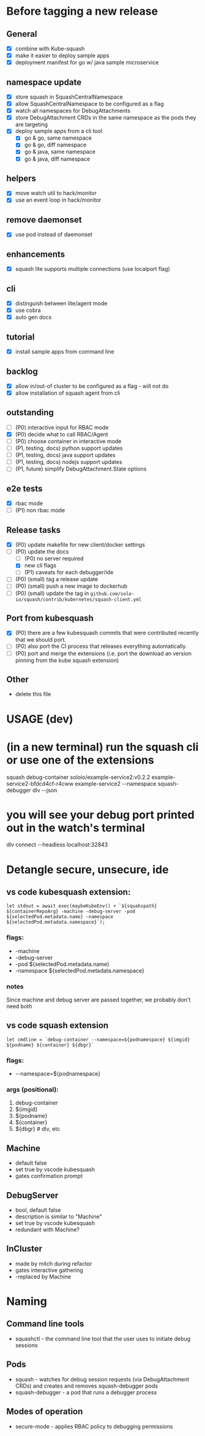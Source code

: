 
# Before tagging a new release

## General
- [x] combine with Kube-squash
- [x] make it easier to deploy sample apps
- [x] deployment manifest for go w/ java sample microservice
## namespace update
- [x] store squash in SquashCentralNamespace
- [x] allow SquashCentralNamespace to be configured as a flag
- [x] watch all namespaces for DebugAttachments
- [x] store DebugAttachment CRDs in the same namespace as the pods they are targeting
- [x] deploy sample apps from a cli tool
  - [x] go & go, same namespace
  - [x] go & go, diff namespace
  - [x] go & java, same namespace
  - [x] go & java, diff namespace
## helpers
- [x] move watch util to hack/monitor
- [x] use an event loop in hack/monitor
## remove daemonset
- [x] use pod instead of daemonset
## enhancements
- [x] squash lite supports multiple connections (use localport flag)
## cli
- [x] distinguish between lite/agent mode
- [x] use cobra
- [x] auto gen docs
## tutorial
- [x] install sample apps from command line
## backlog
- [x] allow in/out-of cluster to be configured as a flag - will not do
- [x] allow installation of squash agent from cli
## outstanding
- [ ] (P0) interactive input for RBAC mode
- [x] (P0) decide what to call RBAC/Agent
- [ ] (P0) choose container in interactive mode
- [ ] (P1, testing, docs) python support updates
- [ ] (P1, testing, docs) java support updates
- [ ] (P1, testing, docs) nodejs support updates
- [ ] (P1, future) simplify DebugAttachment.State options
## e2e tests
- [x] rbac mode
- [ ] (P1) non rbac mode

## Release tasks
- [x] (P0) update makefile for new client/docker settings
- [ ] (P0) update the docs
  - [ ] (P0) no server required
  - [x] new cli flags
  - [ ] (P1) caveats for each debugger/ide
- [ ] (P0) (small) tag a release update
- [ ] (P0) (small) push a new image to dockerhub
- [ ] (P0) (small) update the tag in `github.com/solo-io/squash/contrib/kubernetes/squash-client.yml`

## Port from kubesquash
- [x] (P0) there are a few kubesquash commits that were contributed recently that we should port.
- [ ] (P0) also port the CI process that releases everything automatically.
- [ ] (P0) port and merge the extensions (i.e. port the download an version pinning from the kube squash extension)

## Other
- delete this file


# USAGE (dev)

# (in a new terminal) run the squash cli or use one of the extensions
squash debug-container soloio/example-service2:v0.2.2 example-service2-bfdcd4cf-r4cww  example-service2 --namespace squash-debugger dlv --json

# you will see your debug port printed out in the watch's terminal

dlv connect --headless localhost:32843


# Detangle secure, unsecure, ide

## vs code kubesquash extension:
```
let stdout = await exec(maybeKubeEnv() + `${squahspath} ${containerRepoArg} -machine -debug-server -pod ${selectedPod.metadata.name} -namespace ${selectedPod.metadata.namespace}`);
```
### flags:
* -machine
* -debug-server
* -pod ${selectedPod.metadata.name}
* -namespace ${selectedPod.metadata.namespace}

### notes
Since machine and debug server are passed together, we probably don't need both

## vs code squash extension
```
let cmdline = `debug-container --namespace=${podnamespace} ${imgid} ${podname} ${container} ${dbgr}`
```
### flags:
* --namespace=${podnamespace}
### args (positional):
1. debug-container
2. ${imgid}
3. ${podname}
4. ${container}
5. ${dbgr} # dlv, etc


## Machine
- default false
- set true by vscode kubesquash
- gates confirmation prompt

## DebugServer
- bool, default false
- description is similar to "Machine"
- set true by vscode kubesquash
- redundant with Machine?

## InCluster
- made by mitch during refactor
- gates interactive gathering
- -replaced by Machine


# Naming
## Command line tools
- squashctl - the command line tool that the user uses to initiate debug sessions
## Pods
- squash - watches for debug session requests (via DebugAttachment CRDs) and creates and removes squash-debugger pods
- squash-debugger - a pod that runs a debugger process
## Modes of operation
- secure-mode - applies RBAC policy to debugging permissions

